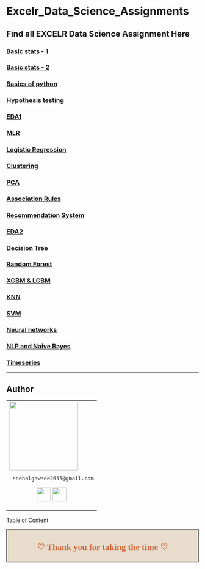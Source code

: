 # Excelr_Data_Science_Assignments

## Find all EXCELR Data Science Assignment Here

### [Basic stats - 1](https://github.com/snehuuu28/Excelr_Data_Science/tree/main/Assignments/Assignment_1)

### [Basic stats - 2](https://github.com/snehuuu28/Excelr_Data_Science/tree/main/Assignments/Assignment_2)

### [Basics of python](https://github.com/snehuuu28/Excelr_Data_Science/tree/main/Assignments/Assignment_3)

### [Hypothesis testing](https://github.com/snehuuu28/Excelr_Data_Science/tree/main/Assignments/Assignment_4)

### [EDA1](https://github.com/snehuuu28/Excelr_Data_Science/tree/main/Assignments/Assignment_5)

### [MLR](https://github.com/snehuuu28/Excelr_Data_Science/tree/main/Assignments/Assignment_6)

### [Logistic Regression](https://github.com/snehuuu28/Excelr_Data_Science/tree/main/Assignments/Assignment_7)

### [Clustering](https://github.com/snehuuu28/Excelr_Data_Science/tree/main/Assignments/Assignment_8)

### [PCA](https://github.com/snehuuu28/Excelr_Data_Science/tree/main/Assignments/Assignment_9)

### [Association Rules](https://github.com/snehuuu28/Excelr_Data_Science/tree/main/Assignments/Assignment_10)

### [Recommendation System](https://github.com/snehuuu28/Excelr_Data_Science/tree/main/Assignments/Assignment_11)

### [EDA2](https://github.com/snehuuu28/Excelr_Data_Science/tree/main/Assignments/Assignment_12)

### [Decision Tree](https://github.com/snehuuu28/Excelr_Data_Science/tree/main/Assignments/Assignment_13)

### [Random Forest](https://github.com/snehuuu28/Excelr_Data_Science/tree/main/Assignments/Assignment_14)

### [XGBM & LGBM](https://github.com/snehuuu28/Excelr_Data_Science/tree/main/Assignments/Assignment_15)

### [KNN](https://github.com/snehuuu28/Excelr_Data_Science/tree/main/Assignments/Assignment_16)

### [SVM](https://github.com/snehuuu28/Excelr_Data_Science/tree/main/Assignments/Assignment_17)

### [Neural networks](https://github.com/snehuuu28/Excelr_Data_Science/tree/main/Assignments/Assignment_18)

### [NLP and  Naive Bayes](https://github.com/snehuuu28/Excelr_Data_Science/tree/main/Assignments/Assignment_19)

### [Timeseries](https://github.com/snehuuu28/Excelr_Data_Science/tree/main/Assignments/Assignment_20)

___

## Author

<table>
<tr>
<td>
     <img src="https://avatars.githubusercontent.com/u/125666722?v=4" width="180"/>
     
     snehalgawade2655@gmail.com

<p align="center">
<a href = "https://github.com/snehuuu28"><img src = "http://www.iconninja.com/files/241/825/211/round-collaboration-social-github-code-circle-network-icon.svg" width="36" height = "36"/></a>
<a href = "linkedin.com/in/snehal-gawade-bb76b0228"><img src = "http://www.iconninja.com/files/863/607/751/network-linkedin-social-connection-circular-circle-media-icon.svg" width="36" height="36"/></a>
</p>
</td>
</tr> 
  </table>

[Table of Content](#0.1)

<div style="display:fill;
            border-radius: false;
            border-style: solid;
            border-color:#000000;
            border-style: false;
            border-width: 2px;
            color:#CF673A;
            font-size:15px;
            font-family: Georgia;
            background-color:#E8DCCC;
            text-align:center;
            letter-spacing:0.1px;
            padding: 0.1em;">

**<h2>♡ Thank you for taking the time ♡**
